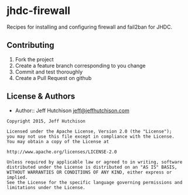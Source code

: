 jhdc-firewall
=============

Recipes for installing and configuring firewall and fail2ban for JHDC.

Contributing
------------
1. Fork the project
2. Create a feature branch corresponding to you change
3. Commit and test thoroughly
4. Create a Pull Request on github


License & Authors
-----------------
- Author:: Jeff Hutchison <jeff@jeffhutchison.com>

```text
Copyright 2015, Jeff Hutchison

Licensed under the Apache License, Version 2.0 (the "License");
you may not use this file except in compliance with the License.
You may obtain a copy of the License at

http://www.apache.org/licenses/LICENSE-2.0

Unless required by applicable law or agreed to in writing, software
distributed under the License is distributed on an "AS IS" BASIS,
WITHOUT WARRANTIES OR CONDITIONS OF ANY KIND, either express or implied.
See the License for the specific language governing permissions and
limitations under the License.
```
